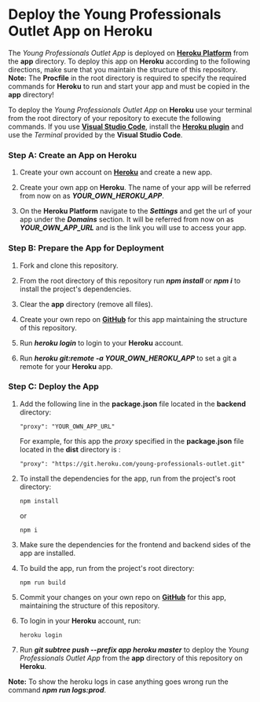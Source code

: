 # Deploy the Young Professionals Outlet App on Heroku

The *Young Professionals Outlet App* is deployed on [**Heroku Platform**](https://www.heroku.com/platform) from the **app** directory. To deploy this app on **Heroku** according to the following directions, make sure that you maintain the structure of this repository.<br/>
**Note:** The **Procfile** in the root directory is required to specify the required commands for **Heroku**  to run and start your app and must be copied in the **app** directory!

To deploy the *Young Professionals Outlet App* on **Heroku** use your terminal from the root directory of your repository to execute the following commands. If you use [**Visual Studio Code**](https://code.visualstudio.com/), install the [**Heroku plugin**](https://marketplace.visualstudio.com/items?itemName=ivangabriele.vscode-heroku) and use the *Terminal* provided by the **Visual Studio Code**.


### Step A: Create an App on Heroku

1. Create your own account on [**Heroku**](https://www.heroku.com/platform) and create a new app.

2. Create your own app on **Heroku**. The name of your app will be referred from now on as ***YOUR_OWN_HEROKU_APP***.

3. On the **Heroku Platform** navigate to the ***Settings*** and get the url of your app under the ***Domains*** section. It will be referred from now on as ***YOUR_OWN_APP_URL*** and is the link you will use to access your app.


### Step B: Prepare the App for Deployment

1. Fork and clone this repository.

2. From the root directory of this repository run ***npm install*** or ***npm i*** to install the project's dependencies.

3. Clear the **app** directory (remove all files). 

4. Create your own repo on [**GitHub**](https://github.com/) for this app maintaining the structure of this repository.

5. Run ***heroku login*** to login to your **Heroku** account.

6. Run ***heroku git:remote -a YOUR_OWN_HEROKU_APP*** to set a git a remote for your **Heroku** app.


### Step C: Deploy the App

1. Add the following line in the **package.json** file located in the **backend** directory:
   ```
   "proxy": "YOUR_OWN_APP_URL"
   ```
   For example, for this app the *proxy* specified in the **package.json** file located in the **dist** directory is :
   ```    
   "proxy": "https://git.heroku.com/young-professionals-outlet.git"
   ```

2. To install the dependencies for the app, run from the project's root directory:

    ```
    npm install
    ```
    or

    ```
    npm i
    ```

3. Make sure the dependencies for the frontend and backend sides of the app are installed.


5. To build the app, run from the project's root directory:

    ```
    npm run build
    ```

6. Commit your changes on your own repo on [**GitHub**](https://github.com/) for this app, maintaining the structure of this repository.

7. To login in your **Heroku** account, run:
    ```
    heroku login
    ```

8. Run ***git subtree push --prefix app heroku master*** to deploy the *Young Professionals Outlet App* from the **app** directory of this repository on **Heroku**.

**Note:** To show the heroku logs in case anything goes wrong run the command ***npm run logs:prod***.
